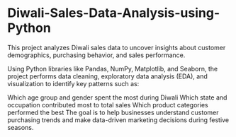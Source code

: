 # Diwali-Sales-Data-Analysis-using-Python
This project analyzes Diwali sales data to uncover insights about customer demographics, purchasing behavior, and sales performance.

Using Python libraries like Pandas, NumPy, Matplotlib, and Seaborn, the project performs data cleaning, exploratory data analysis (EDA), and visualization to identify key patterns such as:

Which age group and gender spent the most during Diwali
Which state and occupation contributed most to total sales
Which product categories performed the best
The goal is to help businesses understand customer purchasing trends and make data-driven marketing decisions during festive seasons.
